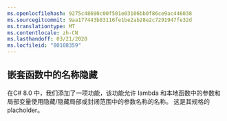 ```yaml
---
ms.openlocfilehash: 9275c48690c00f501e03106bb0f86ce9ac446038
ms.sourcegitcommit: 9aa177443b83116fe1be2ab28e2c7291947fe32d
ms.translationtype: MT
ms.contentlocale: zh-CN
ms.lasthandoff: 03/21/2020
ms.locfileid: "80108359"
---
```

## <a name="name-shadowing-in-nested-functions"></a>嵌套函数中的名称隐藏

在C# 8.0 中，我们添加了一项功能，该功能允许 lambda 和本地函数中的参数和局部变量使用隐藏/隐藏局部或封闭范围中的参数名称的名称。 这是其规格的 placholder。
